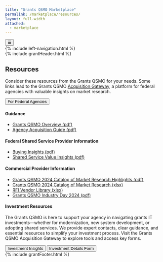 ```yaml
---
title: "Grants QSMO Marketplace"
permalink: /marketplace/resources/
layout: full-width
attached:
  - marketplace
---
```


<div class="grid-container" id="federal">
<button class="menu-toggle" onclick="toggleSidebar()">☰</button>
  <div id="esgms-header" class="grid-row">
    {% include left-navigation.html %}
   <div class="column-left desktop:grid-col-9">
      {% include grantHeader.html %}
    <div class="home-content">
      <h2>Resources</h2>
    <p>
      Consider these resources from the Grants QSMO for your needs. Some links lead to the Grants QSMO
      <a href="#">Acquisition Gateway</a>, a platform for federal agencies with valuable insights on market research.
    </p>
    <div class="accordion">
      <button class="accordion-header">For Federal Agencies</button>
      <div class="accordion-content">
        <h4>Guidance</h4>
        <ul>
          <li><a href="#">Grants QSMO Overview (pdf)</a></li>
          <li><a href="#">Agency Acquisition Guide (pdf)</a></li>
        </ul>
        <h4>Federal Shared Service Provider Information</h4>
        <ul>
          <li><a href="#">Buying Insights (pdf)</a></li>
          <li><a href="#">Shared Service Value Insights (pdf)</a></li>
        </ul>
        <h4>Commercial Provider Information</h4>
        <ul>
          <li><a href="#">Grants QSMO 2024 Catalog of Market Research Highlights (pdf)</a></li>
          <li><a href="#">Grants QSMO 2024 Catalog of Market Research (xlsx)</a></li>
          <li><a href="#">RFI Vendor Library (xlsx)</a></li>
          <li><a href="#">Grants QSMO Industry Day 2024 (pdf)</a></li>
        </ul>
        <h4>Investment Resources</h4>
        <p>The Grants QSMO is here to support your agency in navigating grants IT investments—whether for modernization, new system development, or adopting shared services. We provide expert contacts, clear guidance, and essential resources to simplify your investment process. Visit the Grants QSMO <a>Acquisition Gateway</a> to explore tools and access key forms.</p>
        <div class="buttons">
          <button class="investment-buttons">Investment Insights</button>
          <button class="investment-buttons">Investment Details Form</button>
        </div>
      </div>
    </div>
    <!--<div class="accordion">
      <button class="accordion-header">Other Resources</button>
      <div class="accordion-content">
        <ul>
          <li><a href="#">Grants Data Standards and Guidance</a></li>
          <li><a href="#">Frequently Asked Questions (FAQs)</a></li>
          <li><a href="#">Modernization Using the Modernization and Migration Management (M3) Playbook</a></li>
          <li><a href="#">Federal Integrated Business Framework (FIBF) for Grants Management</a></li>
        </ul>
      </div>
    </div>
    <div class="accordion">
      <button class="accordion-header">Government-wide Partners and Other QSMOs</button>
      <div class="accordion-content">
        <ul>
          <li><a href="#">GSA’s Office of Shared Solutions and Performance Improvement (OSSPI): QSMO Information</a></li>
          <li><a href="#">Cyber QSMO</a></li>
          <li><a href="#">FM QSMO</a></li>
        </ul>
      </div>
    </div>
      </div>-->
      {% include grantFooter.html %}
    </div> 
  </div>
</div>

<script type="text/javascript">
const headers = document.querySelectorAll(".accordion-header");
headers.forEach(header => {
  header.addEventListener("click", () => {
    const isActive = header.classList.contains("active");

    // Close all
    headers.forEach(h => {
      h.classList.remove("active");
      h.nextElementSibling.style.display = "none";
    });

    // Toggle current
    if (!isActive) {
      header.classList.add("active");
      header.nextElementSibling.style.display = "block";
    }
  });
});
</script>

